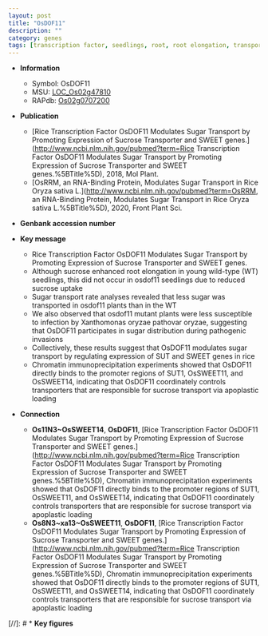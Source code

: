 ```yaml
---
layout: post
title: "OsDOF11"
description: ""
category: genes
tags: [transcription factor, seedlings, root, root elongation, transporter, sugar, sucrose, As transport, sucrose transporter]
---
```


* **Information**  
    + Symbol: OsDOF11  
    + MSU: [LOC_Os02g47810](http://rice.plantbiology.msu.edu/cgi-bin/ORF_infopage.cgi?orf=LOC_Os02g47810)  
    + RAPdb: [Os02g0707200](http://rapdb.dna.affrc.go.jp/viewer/gbrowse_details/irgsp1?name=Os02g0707200)  

* **Publication**  
    + [Rice Transcription Factor OsDOF11 Modulates Sugar Transport by Promoting Expression of Sucrose Transporter and SWEET genes.](http://www.ncbi.nlm.nih.gov/pubmed?term=Rice Transcription Factor OsDOF11 Modulates Sugar Transport by Promoting Expression of Sucrose Transporter and SWEET genes.%5BTitle%5D), 2018, Mol Plant.
    + [OsRRM, an RNA-Binding Protein, Modulates Sugar Transport in Rice  Oryza sativa L.](http://www.ncbi.nlm.nih.gov/pubmed?term=OsRRM, an RNA-Binding Protein, Modulates Sugar Transport in Rice  Oryza sativa L.%5BTitle%5D), 2020, Front Plant Sci.

* **Genbank accession number**  

* **Key message**  
    + Rice Transcription Factor OsDOF11 Modulates Sugar Transport by Promoting Expression of Sucrose Transporter and SWEET genes.
    + Although sucrose enhanced root elongation in young wild-type (WT) seedlings, this did not occur in osdof11 seedlings due to reduced sucrose uptake
    + Sugar transport rate analyses revealed that less sugar was transported in osdof11 plants than in the WT
    + We also observed that osdof11 mutant plants were less susceptible to infection by Xanthomonas oryzae pathovar oryzae, suggesting that OsDOF11 participates in sugar distribution during pathogenic invasions
    + Collectively, these results suggest that OsDOF11 modulates sugar transport by regulating expression of SUT and SWEET genes in rice
    + Chromatin immunoprecipitation experiments showed that OsDOF11 directly binds to the promoter regions of SUT1, OsSWEET11, and OsSWEET14, indicating that OsDOF11 coordinately controls transporters that are responsible for sucrose transport via apoplastic loading

* **Connection**  
    + __Os11N3~OsSWEET14__, __OsDOF11__, [Rice Transcription Factor OsDOF11 Modulates Sugar Transport by Promoting Expression of Sucrose Transporter and SWEET genes.](http://www.ncbi.nlm.nih.gov/pubmed?term=Rice Transcription Factor OsDOF11 Modulates Sugar Transport by Promoting Expression of Sucrose Transporter and SWEET genes.%5BTitle%5D),  Chromatin immunoprecipitation experiments showed that OsDOF11 directly binds to the promoter regions of SUT1, OsSWEET11, and OsSWEET14, indicating that OsDOF11 coordinately controls transporters that are responsible for sucrose transport via apoplastic loading
    + __Os8N3~xa13~OsSWEET11__, __OsDOF11__, [Rice Transcription Factor OsDOF11 Modulates Sugar Transport by Promoting Expression of Sucrose Transporter and SWEET genes.](http://www.ncbi.nlm.nih.gov/pubmed?term=Rice Transcription Factor OsDOF11 Modulates Sugar Transport by Promoting Expression of Sucrose Transporter and SWEET genes.%5BTitle%5D),  Chromatin immunoprecipitation experiments showed that OsDOF11 directly binds to the promoter regions of SUT1, OsSWEET11, and OsSWEET14, indicating that OsDOF11 coordinately controls transporters that are responsible for sucrose transport via apoplastic loading

[//]: # * **Key figures**  


